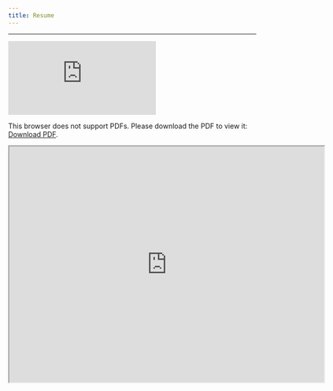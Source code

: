 ```yaml
---
title: Resume
---
```


  <hr>

<object data="https://drive.google.com/file/d/1hDU6tiXoTQJG6d-L9uJUO7hS0NhDtnl9/preview" width="900" height="1200">
    <embed src="https://drive.google.com/file/d/1hDU6tiXoTQJG6d-L9uJUO7hS0NhDtnl9/preview">
        <p>This browser does not support PDFs. Please download the PDF to view it: <a href="https://drive.google.com/file/d/1hDU6tiXoTQJG6d-L9uJUO7hS0NhDtnl9/preview">Download PDF</a>.</p>
    </embed>
</object>


<iframe src="https://drive.google.com/file/d/1hDU6tiXoTQJG6d-L9uJUO7hS0NhDtnl9/preview" width="640" height="480" allow="autoplay"></iframe>
